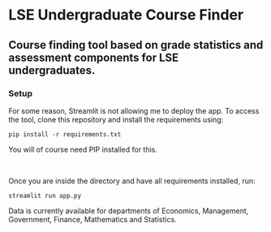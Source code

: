 # LSE Undergraduate Course Finder

## Course finding tool based on grade statistics and assessment components for LSE undergraduates.

### Setup

For some reason, Streamlit is not allowing me to deploy the app. To access the tool, clone this repository and install the requirements using:

```pip install -r requirements.txt```

You will of course need PIP installed for this.

<br/>

Once you are inside the directory and have all requirements installed, run:

```streamlit run app.py```

Data is currently available for departments of Economics, Management, Government, Finance, Mathematics and Statistics.


